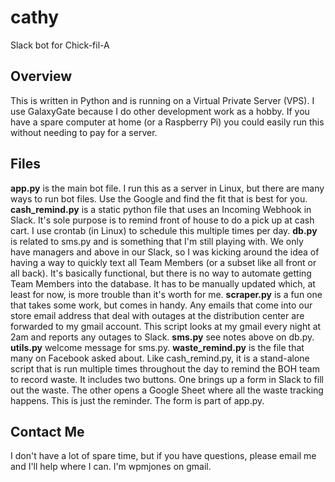 # cathy
Slack bot for Chick-fil-A

## Overview
This is written in Python and is running on a Virtual Private Server (VPS).  I use GalaxyGate because I do other development work as a hobby.  If you have a spare computer at home (or a Raspberry Pi) you could easily run this without needing to pay for a server.

## Files
**app.py** is the main bot file.  I run this as a server in Linux, but there are many ways to run bot files.  Use the Google and find the fit that is best for you.
**cash_remind.py** is a static python file that uses an Incoming Webhook in Slack.  It's sole purpose is to remind front of house to do a pick up at cash cart.  I use crontab (in Linux) to schedule this multiple times per day.
**db.py** is related to sms.py and is something that I'm still playing with.  We only have managers and above in our Slack, so I was kicking around the idea of having a way to quickly text all Team Members (or a subset like all front or all back).  It's basically functional, but there is no way to automate getting Team Members into the database.  It has to be manually updated which, at least for now, is more trouble than it's worth for me.
**scraper.py** is a fun one that takes some work, but comes in handy.  Any emails that come into our store email address that deal with outages at the distribution center are forwarded to my gmail account. This script looks at my gmail every night at 2am and reports any outages to Slack.
**sms.py** see notes above on db.py.
**utils.py** welcome message for sms.py.
**waste_remind.py** is the file that many on Facebook asked about.  Like cash_remind.py, it is a stand-alone script that is run multiple times throughout the day to remind the BOH team to record waste.  It includes two buttons.  One brings up a form in Slack to fill out the waste.  The other opens a Google Sheet where all the waste tracking happens.  This is just the reminder.  The form is part of app.py.

## Contact Me
I don't have a lot of spare time, but if you have questions, please email me and I'll help where I can.  I'm wpmjones on gmail.
